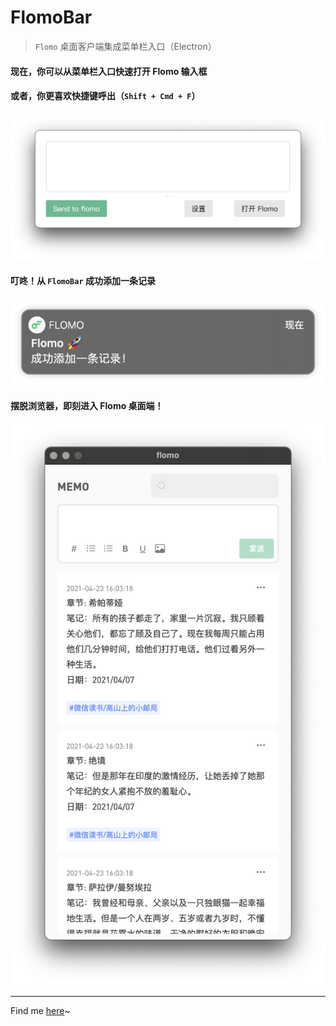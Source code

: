 FlomoBar
===

> `Flomo` 桌面客户端集成菜单栏入口（Electron）

#### 现在，你可以从菜单栏入口快速打开 Flomo 输入框

#### 或者，你更喜欢快捷键呼出（`Shift + Cmd + F`）

![FlomoBar_enter](screenshots/FlomoBar_enter.png)


#### 叮咚！从 `FlomoBar` 成功添加一条记录

![Notification](screenshots/Notification.png)

#### 摆脱浏览器，即刻进入 Flomo 桌面端！

![Desktop](screenshots/Desktop.png)


---
Find me [here](https://github.com/flomoapp/3rd-party-tools/discussions/42)~
